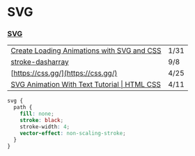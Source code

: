 # SVG

### [SVG](https://css-tricks.com/svg-properties-and-css/)

|  |  |
| :--- | :--- |
| [Create Loading Animations with SVG and CSS](https://dev.to/xinnks/create-loading-animations-with-svg-and-css-1d0p?utm_source=digest_mailer&utm_medium=email&utm_campaign=digest_email) | 1/31 |
| [stroke-dasharray](https://css-tricks.com/almanac/properties/s/stroke-dasharray/) | 9/8 |
| [https://css.gg/](https://css.gg/) | 4/25 |
| [SVG Animation With Text Tutorial \| HTML CSS](https://www.youtube.com/watch?v=vJNVramny9k) | 4/11 |

```css
svg {
  path {
    fill: none;
    stroke: black;
    stroke-width: 4;
    vector-effect: non-scaling-stroke;
  }
}

```

>



